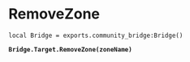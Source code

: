 # RemoveZone



<pre class="language-lua"><code class="lang-lua">local Bridge = exports.community_bridge:Bridge()

<strong>Bridge.Target.RemoveZone(zoneName)
</strong>

</code></pre>
